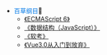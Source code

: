 <!-- sidebar.md -->

- <font style="color:rgb(0 120 231);">百草纲目</font>📔
	- [《ECMAScript 6》](/notes/ECMAScript/ECMAPreview.md)
	- [《数据结构（JavaScript）》](/notes/dataStructure/)
	- [《软考》](/notes/programmerExamination/)
	- [《Vue3.0从入门到放弃》](/notes/Vue/vuePreview.md)	

